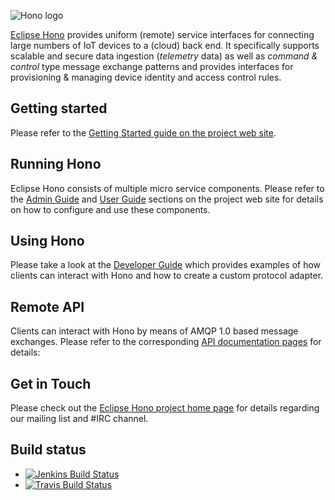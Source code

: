 ![Hono logo](logo/PNG-150dpi/HONO-Logo_Bild-Wort_quadrat-w-200x180px.png)

[Eclipse Hono](https://www.eclipse.org/hono) provides uniform (remote) service interfaces for connecting large numbers of IoT devices to a (cloud) back end. It specifically supports scalable and secure data ingestion (*telemetry* data) as well as *command & control* type message exchange patterns and provides interfaces for provisioning & managing device identity and access control rules.

## Getting started

Please refer to the [Getting Started guide on the project web site](https://www.eclipse.org/hono/getting-started/).

## Running Hono


Eclipse Hono consists of multiple micro service components. Please refer to the [Admin Guide](https://www.eclipse.org/hono/docs/stable/admin-guide/) and [User Guide](https://www.eclipse.org/hono/docs/stable/user-guide/) sections on the project web site for details on how to configure and use these components.
## Using Hono

Please take a look at the [Developer Guide](https://www.eclipse.org/hono/docs/stable/dev-guide/) which provides examples of how clients can interact with Hono and how to create a custom protocol adapter.

## Remote API

Clients can interact with Hono by means of AMQP 1.0 based message exchanges. Please refer to the corresponding [API documentation pages](https://www.eclipse.org/hono/docs/stable/api/) for details:

## Get in Touch

Please check out the [Eclipse Hono project home page](https://www.eclipse.org/hono) for details regarding our mailing list and #IRC channel.

## Build status

- [![Jenkins Build Status](https://ci.eclipse.org/hono/buildStatus/icon?job=Hono%20CI%20Pipeline)](https://ci.eclipse.org/hono/job/Hono%20CI%20Pipeline/)
- [![Travis Build Status](https://travis-ci.org/eclipse/hono.svg?branch=master)](https://travis-ci.org/eclipse/hono)
